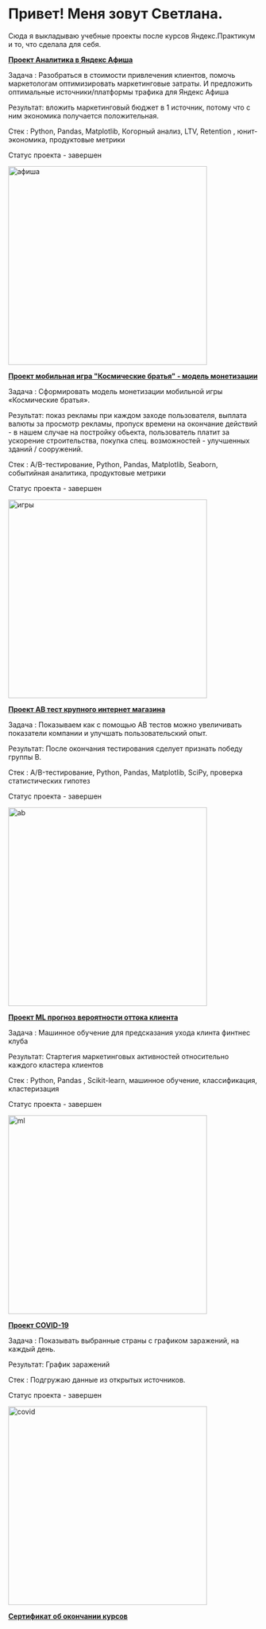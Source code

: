 # Привет! Меня зовут Светлана.

Сюда я выкладываю учебные проекты после курсов Яндекс.Практикум и то, что сделала для себя.

<b><p><a href="https://github.com/sw-shar/--py--/blob/main/%D0%90%D0%BD%D0%B0%D0%BB%D0%B8%D1%82%D0%B8%D0%BA%D0%B0%20%D0%B2%20%D0%AF%D0%BD%D0%B4%D0%B5%D0%BA%D1%81%20%D0%90%D1%84%D0%B8%D1%88%D0%B0.ipynb">Проект Аналитика в Яндекс Афиша</a></p></b>
Задача : Разобраться в стоимости привлечения клиентов, помочь маркетологам оптимизировать маркетинговые затраты. И предложить оптимальные источники/платформы трафика для Яндекс Афиша

Результат: вложить маркетинговый бюджет в 1 источник, потому что с ним экономика получается положительная.

Стек : Python, Pandas, Matplotlib, Когорный анализ, LTV, Retention , юнит-экономика, продуктовые метрики

Статус проекта - завершен


<img src="https://cdn1.radikalno.ru/uploads/2020/10/7/030ac32a2973eedfa3bb5b19aecec725-full.jpg" width="400"  alt="афиша">


<b><p><a href="https://github.com/sw-shar/--py--/blob/main/%D0%9C%D0%BE%D0%B1%D0%B8%D0%BB%D1%8C%D0%BD%D0%B0%D1%8F%20%D0%B8%D0%B3%D1%80%D0%B0%20-%20%D1%84%D0%BE%D1%80%D0%BC%D0%B8%D1%80%D0%BE%D0%B2%D0%B0%D0%BD%D0%B8%D0%B5%20%D0%BC%D0%BE%D0%B4%D0%B5%D0%BB%D0%B8%20%D0%BC%D0%BE%D0%BD%D0%B5%D1%82%D0%B8%D0%B7%D0%B0%D1%86%D0%B8%D0%B8.ipynb">Проект мобильная игра "Космические братья"  - модель монетизации</a></p></b>

Задача : Сформировать модель монетизации мобильной игры «Космические братья».

Результат: показ рекламы при каждом заходе пользователя, выплата валюты за просмотр рекламы, пропуск времени на окончание действий - в нашем случае на постройку обьекта, пользователь платит за ускорение строительства, покупка спец. возможностей - улучшенных зданий / сооружений.

Стек : A/B-тестирование, Python, Pandas, Matplotlib, Seaborn, событийная аналитика, продуктовые метрики

Статус проекта - завершен


<img src="https://cdn1.radikalno.ru/uploads/2020/10/7/f40f7ec1b64e57a6efe22f316e621a55-full.jpg" width="400"  alt="игры">


<b><p><a href="https://github.com/sw-shar/--py--/blob/main/AB%20%D1%82%D0%B5%D1%81%D1%82%20%D0%BA%D1%80%D1%83%D0%BF%D0%BD%D0%BE%D0%B3%D0%BE%20%D0%B8%D0%BD%D1%82%D0%B5%D1%80%D0%BD%D0%B5%D1%82%20%D0%BC%D0%B0%D0%B3%D0%B0%D0%B7%D0%B8%D0%BD%D0%B0.ipynb">Проект AB тест крупного интернет магазина</a></p></b>

Задача : Показываем как с помощью АВ тестов можно увеличивать показатели компании и улучшать пользовательский опыт.

Результат: После окончания тестирования сделует признать победу группы В.

Стек : A/B-тестирование, Python, Pandas, Matplotlib, SciPy, проверка статистических гипотез

Статус проекта - завершен


<img src="https://cdn1.radikalno.ru/uploads/2020/10/7/3a988d6809748895da8c8ad6f51e8379-full.jpg" width="400"  alt="ab">



<b><p><a href="https://github.com/sw-shar/--py--/blob/main/ML%20%D0%BF%D1%80%D0%BE%D0%B3%D0%BD%D0%BE%D0%B7%20%D0%B2%D0%B5%D1%80%D0%BE%D1%8F%D1%82%D0%BD%D0%BE%D1%81%D1%82%D0%B8%20%D0%BE%D1%82%D1%82%D0%BE%D0%BA%D0%B0%20%D0%BA%D0%BB%D0%B8%D0%B5%D0%BD%D1%82%D0%B0.ipynb">Проект ML прогноз вероятности оттока клиента</a></p></b>

Задача : Машинное обучение для предсказания ухода клинта финтнес клуба

Результат: Стартегия маркетинговых активностей относительно каждого кластера клиентов

Стек : Python, Pandas , Scikit-learn, машинное обучение, классификация, кластеризация

Статус проекта - завершен

<img src="https://cdn1.radikalno.ru/uploads/2020/10/7/9f50eab2324996823238cf020c562e6f-full.jpg" width="400"  alt="ml">


<b><p><a href="https://github.com/sw-shar/--py--/blob/main/COVID-19.ipynb">Проект COVID-19</a></p></b>

Задача : Показывать выбранные страны с графиком заражений, на каждый день.

Результат: График заражений

Стек : Подгружаю данные из открытых источников.

Статус проекта - завершен

<a href="https://github.com/sw-shar/--py--/blob/main/COVID-19.ipynb"><img src="https://cdn1.radikalno.ru/uploads/2020/10/7/cd962f27531941bc84bfb833f56d42b6-full.jpg" width="400"  alt="covid"></a>

<b><p><a href="https://yadi.sk/i/Ih7bkiuVezj-Dw">Сертификат об окончании курсов</a></p></b>
